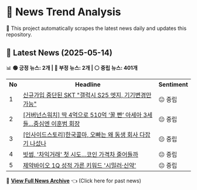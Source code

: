 # 📰 News Trend Analysis

🚀 This project automatically scrapes the latest news daily and updates this repository.

## 📅 Latest News (2025-05-14)

📊 **🟢 긍정 뉴스: 2개 | 🔴 부정 뉴스: 2개 | ⚪ 중립 뉴스: 401개**  

<table>
    <tr>
        <th>No</th>
        <th>Headline</th>
        <th>Sentiment</th>
    </tr>
    <tr>
        <td>1</td>
        <td><a href="https:///n.news.naver.com/article/648/0000036112?ntype=RANKING">신규가입 중단된 SKT "갤럭시 S25 엣지, 기기변경만 가능"</a></td>
        <td>😐 중립</td>
    </tr>
    <tr>
        <td>2</td>
        <td><a href="https:///n.news.naver.com/article/648/0000036127?ntype=RANKING">[거버넌스워치] 딱 4억으로 510억 ‘꿀 빤’ 아세아 3세들…중심엔 이훈범 회장</a></td>
        <td>😐 중립</td>
    </tr>
    <tr>
        <td>3</td>
        <td><a href="https:///n.news.naver.com/article/648/0000036128?ntype=RANKING">[인사이드스토리]한국콜마, 오빠는 왜 동생 회사 다잡기 나섰나</a></td>
        <td>😐 중립</td>
    </tr>
    <tr>
        <td>4</td>
        <td><a href="https:///n.news.naver.com/article/648/0000036124?ntype=RANKING">빗썸, '차익거래' 첫 시도…코인 가격차 줄어들까</a></td>
        <td>😐 중립</td>
    </tr>
    <tr>
        <td>5</td>
        <td><a href="https:///n.news.naver.com/article/648/0000036130?ntype=RANKING">제약바이오 1Q 성적 가른 키워드 '시밀러·신약'</a></td>
        <td>😐 중립</td>
    </tr></table>  

📜 **[View Full News Archive](news_archive.md)** 👈 (Click here for past news)
